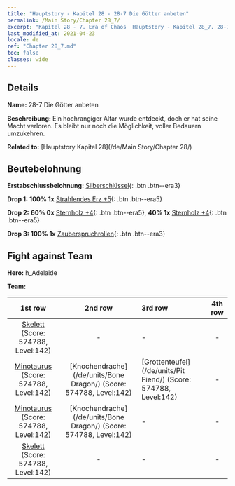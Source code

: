 ```yaml
---
title: "Hauptstory - Kapitel 28 - 28-7 Die Götter anbeten"
permalink: /Main Story/Chapter 28_7/
excerpt: "Kapitel 28 - 7. Era of Chaos  Hauptstory - Kapitel 28_7. 28-7 Die Götter anbeten"
last_modified_at: 2021-04-23
locale: de
ref: "Chapter 28_7.md"
toc: false
classes: wide
---
```


## Details

 **Name:** 28-7 Die Götter anbeten

 **Beschreibung:** Ein hochrangiger Altar wurde entdeckt, doch er hat seine Macht verloren. Es bleibt nur noch die Möglichkeit, voller Bedauern umzukehren.

 **Related to:** [Hauptstory Kapitel 28](/de/Main Story/Chapter 28/)

## Beutebelohnung

 **Erstabschlussbelohnung:** [Silberschlüssel](/ItemsDE/con_693/){: .btn .btn--era3}

 **Drop 1:** **100% 1x** [Strahlendes Erz +5](/ItemsDE/mat_96/){: .btn .btn--era5}

 **Drop 2:** **60% 0x** [Sternholz +4](/ItemsDE/mat_90/){: .btn .btn--era5}, **40% 1x** [Sternholz +4](/ItemsDE/mat_90/){: .btn .btn--era5}

 **Drop 3:** **100% 1x** [Zauberspruchrollen](/ItemsDE/con_694/){: .btn .btn--era3}


## Fight against Team
 **Hero:** h_Adelaide

 **Team:**


  | 1st row | 2nd row | 3rd row | 4th row |
  |:----:|:----:|:----|:----:|
  | [Skelett](/de/units/Skeleton/) (Score: 574788, Level:142)  | - | - | - |
  | [Minotaurus](/de/units/Minotaur/) (Score: 574788, Level:142)  | [Knochendrache](/de/units/Bone Dragon/) (Score: 574788, Level:142)  | [Grottenteufel](/de/units/Pit Fiend/) (Score: 574788, Level:142)  | - |
  | [Minotaurus](/de/units/Minotaur/) (Score: 574788, Level:142)  | [Knochendrache](/de/units/Bone Dragon/) (Score: 574788, Level:142)  | - | - |
  | [Skelett](/de/units/Skeleton/) (Score: 574788, Level:142)  | - | - | - |



